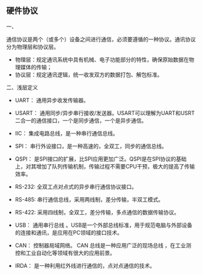 ## 硬件协议

一、

通信协议是两个（或多个）设备之间进行通信，必须要遵循的一种协议。通讯协议分为物理层和协议层。

* 物理层：规定通讯系统中具有机械、电子功能部分的特性，确保原始数据在物理媒体的传输；
* 协议层：规定通讯逻辑，统一收发双方的数据打包、解包标准。

二、浅层定义
* UART： 通用异步收发传输器。

* USART： 通用同步/异步串行接收/发送器。USART可以理解为UART和USRT二合一的通信接口，一个是同步通信，一个是异步通信。

* IIC： 集成电路总线，是一种串行通信总线。

* SPI： 串行外设接口，是一种高速的，全双工，同步的通信总线。

* QSPI： 是SPI接口的扩展，比SPI应用更加广泛。QSPI是在SPI协议的基础上，对其增加了队列传输机制，传输过程不需要CPU干预，极大的提高了传输效率。

* RS-232: 全双工点对点式的异步串行通信协议接口。

* RS-485: 串行通信总线，采用两线制，差分传输，半双工模式。

* RS-422: 采用四线制，全双工，差分传输，多点通信的数据传输协议。

* USB： 通用串行总线 。USB是一个外部总线标准，用于规范电脑与外部设备的连接和通讯，是应用在PC领域的接口技术。

* CAN： 控制器局域网络。 CAN 总线是一种应用广泛的现场总线 ，在工业测控和工业自动化等领域有很大的应用前景。

* IRDA： 是一种利用红外线进行通信的，点对点通信的技术。
